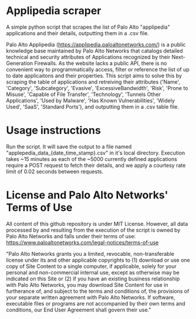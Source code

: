 # Applipedia scraper
A simple python script that scrapes the list of Palo Alto "applipedia" applications and their details, outputting them in a .csv file.   

Palo Alto Applipedia (https://applipedia.paloaltonetworks.com/) is a public knowledge base maintained by Palo Alto Networks that catalogs detailed technical and security attributes of Applications recognized by their Next-Generation Firewalls. As the website lacks a public API, there is no convenient way to programmatically access, filter or reference the list of up to date applicaitons and their properties. This script aims to solve this by scraping the table of applications and retreiving their attributes ('Name', 'Category', 'Subcategory', 'Evasive', 'ExcessiveBandwidth', 'Risk', 'Prone to Misuse', 'Capable of File Transfer', 'Technology', 'Tunnels Other Applications', 'Used by Malware', 'Has Known Vulnerabilities', 'Widely Used', 'SaaS', 'Standard Ports'), and outputting them in a .csv table file.

# Usage instructions
Run the script. It will save the output to a file named "applepedia_data_{date_time_stamp}.csv" in it's local directory. Execution takes ~15 minutes as each of the ~5000 currently defined applications require a POST request to fetch their details, and we apply a courtesy rate limit of 0.02 seconds between requests.

# License and Palo Alto Networks' Terms of Use
All content of this github repository is under MIT License. However, all data processed by and resulting from the execution of the script is owned by Palo Alto Networks and falls under their terms of use: https://www.paloaltonetworks.com/legal-notices/terms-of-use

"Palo Alto Networks grants you a limited, revocable, non-transferable license under its and other applicable copyrights to (1) download or use one copy of Site Content to a single computer, if applicable, solely for your personal and non-commercial internal use, except as otherwise may be indicated on this Site or (2) if you have an existing business relationship with Palo Alto Networks, you may download Site Content for use in furtherance of, and subject to the terms and conditions of, the provisions of your separate written agreement with Palo Alto Networks. If software, executable files or programs are not accompanied by their own terms and conditions, our End User Agreement shall govern their use."
